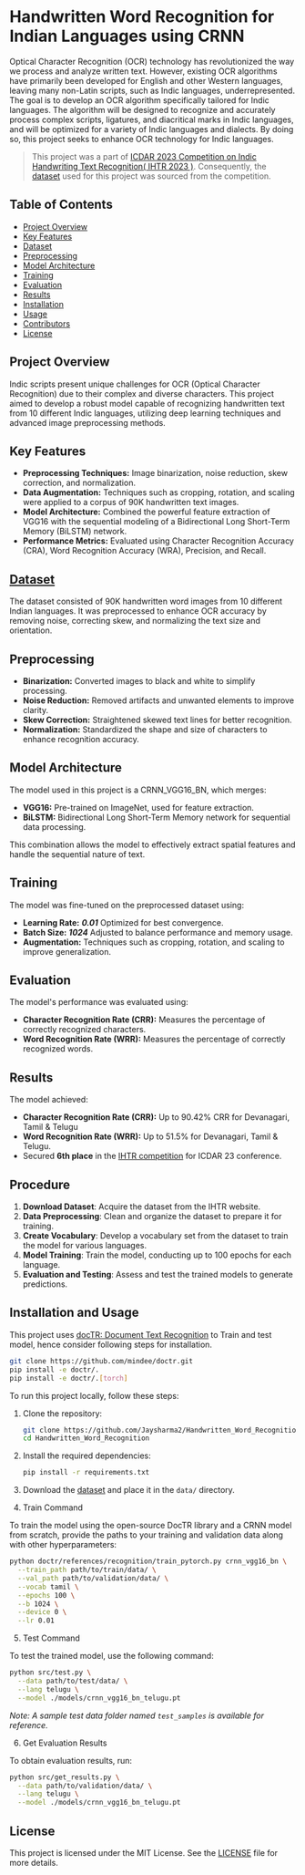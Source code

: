 
# Handwritten Word Recognition for Indian Languages using CRNN

Optical Character Recognition (OCR) technology has revolutionized the way we process and analyze written text. However, existing OCR algorithms have primarily been developed for English and other Western languages, leaving many non-Latin scripts, such as Indic languages, underrepresented. The goal is to develop an OCR algorithm specifically tailored for Indic languages. The algorithm will be designed to recognize and accurately process complex scripts, ligatures, and diacritical marks in Indic languages, and will be optimized for a variety of Indic languages and dialects. By doing so, this project seeks to enhance OCR technology for Indic languages.

> This project was a part of [ICDAR 2023 Competition on Indic Handwriting Text Recognition( IHTR 2023 )](https://ilocr.iiit.ac.in/ihtr/index.html). Consequently, the [dataset](https://ilocr.iiit.ac.in/ihtr/dataset.html) used for this project was sourced from the competition.

## Table of Contents

- [Project Overview](#project-overview)
- [Key Features](#key-features)
- [Dataset](#dataset)
- [Preprocessing](#preprocessing)
- [Model Architecture](#model-architecture)
- [Training](#training)
- [Evaluation](#evaluation)
- [Results](#results)
- [Installation](#installation)
- [Usage](#usage)
- [Contributors](#contributors)
- [License](#license)

## Project Overview

Indic scripts present unique challenges for OCR (Optical Character Recognition) due to their complex and diverse characters. This project aimed to develop a robust model capable of recognizing handwritten text from 10 different Indic languages, utilizing deep learning techniques and advanced image preprocessing methods.

## Key Features

- **Preprocessing Techniques:** Image binarization, noise reduction, skew correction, and normalization.
- **Data Augmentation:** Techniques such as cropping, rotation, and scaling were applied to a corpus of 90K handwritten text images.
- **Model Architecture:** Combined the powerful feature extraction of VGG16 with the sequential modeling of a Bidirectional Long Short-Term Memory (BiLSTM) network.
- **Performance Metrics:** Evaluated using Character Recognition Accuracy (CRA), Word Recognition Accuracy (WRA), Precision, and Recall.

## [Dataset](https://ilocr.iiit.ac.in/ihtr/dataset.html) 

The dataset consisted of 90K handwritten word images from 10 different Indian languages. It was preprocessed to enhance OCR accuracy by removing noise, correcting skew, and normalizing the text size and orientation.

## Preprocessing

- **Binarization:** Converted images to black and white to simplify processing.
- **Noise Reduction:** Removed artifacts and unwanted elements to improve clarity.
- **Skew Correction:** Straightened skewed text lines for better recognition.
- **Normalization:** Standardized the shape and size of characters to enhance recognition accuracy.

## Model Architecture

The model used in this project is a CRNN_VGG16_BN, which merges:

- **VGG16:** Pre-trained on ImageNet, used for feature extraction.
- **BiLSTM:** Bidirectional Long Short-Term Memory network for sequential data processing.

This combination allows the model to effectively extract spatial features and handle the sequential nature of text.

## Training

The model was fine-tuned on the preprocessed dataset using:

- **Learning Rate:** ***0.01*** Optimized for best convergence.
- **Batch Size:** ***1024*** Adjusted to balance performance and memory usage.
- **Augmentation:** Techniques such as cropping, rotation, and scaling to improve generalization.

## Evaluation

The model's performance was evaluated using:

- **Character Recognition Rate (CRR):** Measures the percentage of correctly recognized characters.
- **Word Recognition Rate (WRR):** Measures the percentage of correctly recognized words.

## Results

The model achieved:

- **Character Recognition Rate (CRR):** Up to 90.42% CRR  for Devanagari, Tamil & Telugu
- **Word Recognition Rate (WRR):** Up to 51.5% for Devanagari, Tamil & Telugu.
- Secured **6th place** in the [IHTR competition](https://ilocr.iiit.ac.in/ihtr/leaderboard.html) for ICDAR 23 conference.

## Procedure

1. **Download Dataset**: Acquire the dataset from the IHTR website.
2. **Data Preprocessing**: Clean and organize the dataset to prepare it for training.
3. **Create Vocabulary**: Develop a vocabulary set from the dataset to train the model for various languages.
4. **Model Training**: Train the model, conducting up to 100 epochs for each language.
5. **Evaluation and Testing**: Assess and test the trained models to generate predictions.


## Installation and Usage

This project uses [docTR: Document Text Recognition](https://github.com/mindee/doctr) to Train and test model, hence consider following steps for installation.
```sh
git clone https://github.com/mindee/doctr.git
pip install -e doctr/.
pip install -e doctr/.[torch]
```
To run this project locally, follow these steps:

1. Clone the repository:
   ```bash
   git clone https://github.com/Jaysharma2/Handwritten_Word_Recognition.git
   cd Handwritten_Word_Recognition
   ```

2. Install the required dependencies:
   ```bash
   pip install -r requirements.txt
   ```

3. Download the [dataset](https://ilocr.iiit.ac.in/ihtr/dataset.html)  and place it in the `data/` directory.

4. Train Command

To train the model using the open-source DocTR library and a CRNN model from scratch, provide the paths to your training and validation data along with other hyperparameters:

```bash
python doctr/references/recognition/train_pytorch.py crnn_vgg16_bn \
  --train_path path/to/train/data/ \
  --val_path path/to/validation/data/ \
  --vocab tamil \
  --epochs 100 \
  --b 1024 \
  --device 0 \
  --lr 0.01
```

5. Test Command

To test the trained model, use the following command:

```bash
python src/test.py \
  --data path/to/test/data/ \
  --lang telugu \
  --model ./models/crnn_vgg16_bn_telugu.pt
```

*Note: A sample test data folder named `test_samples` is available for reference.*

6.  Get Evaluation Results

To obtain evaluation results, run:

```bash
python src/get_results.py \
  --data path/to/validation/data/ \
  --lang telugu \
  --model ./models/crnn_vgg16_bn_telugu.pt
```


## License

This project is licensed under the MIT License. See the [LICENSE](LICENSE) file for more details.
